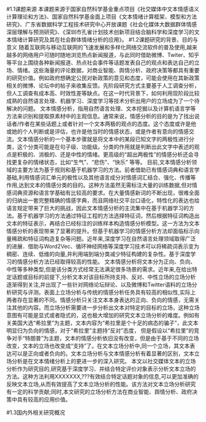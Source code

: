 #1.1课题来源
	本课题来源于国家自然科学基金重点项目《社交媒体中文本情感语义计算理论和方法》、国家自然科学基金面上项目《文本情绪计算框架、模型和方法研究》、广东省数据科学工程技术研究中心开放课题《社会化媒体大数据群体情感深层理解与预测研究》、《深圳市孔雀计划技术创新项目结合脑科学和深度学习的文本情绪计算研究及其在社会群体情绪分析的应用》。
#1.2课题研究的背景、目的与意义
	随着互联网与移动互联网的飞速发展和多样化网络交流软件的普及使用,越来越多的网络用户可随时随地浏览热点新闻报道，与此同时借助微博、Twiter、知乎等平台上围绕各种新闻报道、热点社会事件等话题发表自己的观点和表达自己的立场、情绪。这些海量的评论数据，对商业智能、舆情分析、政府决策等都具有重要的研究价值。例如政府想确定公民对新政策的意见和态度，可能会使用在其新政策相关的微博、论坛中的帖子来收集反馈。先阶段研究方式主要基于人工调查分析，但人工调查有成本高、时效性差等缺点。在这一时代背景下，如何利用现阶段比较成熟的自然语言处理、机器学习、深度学习等技术分析出用户的立场成为了一个待解决的问题。
	文本情感分析，指用自然语言处理、文本挖掘以及计算机语言学等方法来识别和提取原素材中的主观信息。通常来说，情感分析的目的是为了找出说话者/作者在某些话题上或者针对一个文本两极的观点的态度。这个态度或许是他或她的个人判断或是评估，也许是他当时的情感状态，或是作者有意向的情感交流。文本情感分析的一个基本步骤就是将文本中的某段已知文字的两极性进行分类，这个分类可能是在句子级、功能级。分类的作用就是判断出此文字中表述的观点是积极的、消极的、还是中性的情绪。更高级的“超出两极性”的情感分析还会寻找更复杂的情绪状态，比如“生气”、“悲伤”、“快乐” 等等。
	目前,文本情感分析领域的主要方法为基于规则和基于机器学习的方法。前者借助已有情感词典和语言学基础,利用情感词汇单元的极性以及其他语言成分对情感词汇结合、强化、传播等作用,达到文本的情感分类的目的。这种方法虽然无需标注大量的训练数据,但对情感词典资源和语言学基础有比较高的要求。在大量情感新词的不断出现，很难全面的归纳出一套完整精确的情感字典，而且网络社交平台口语化，特性化的表达也给语言规定带来了巨大的挑战，因此文本情感分析的主流集中在基于机器学习的方法。基于机器学习的方法通过特征工程的方法选择特征词，然后根据特征词构造出文本的特征表示，再结合已经标注的训练样本构造情感分析模型。这一方法为文本情感分析的表现带来了显著的提升。但基于机器学习的情感分析方法却面临标示向量稀疏和特征词构造复杂等问题。近年来,深度学习在自然语言处理领域取得广泛的进展．借助与Word2Vec、循环神经网络等深度学习技术可以将稀疏词表示变为稠密、连续、低维的向量,并利用端到端分类减少特征构建的复杂性。基于深度学习的情感分析方法已经取得较高的性能。
	文本情感分析将文本分为正向、负向、中性等多种类型,但是该分类方式经常无法满足很多场景的需求。近年来,在给出特定话题或目标的前提下,分析文本对该目标所持支持、反对、中性立场的立场分析逐渐得到关注,并出现了一些针对网络论坛辩论、以及微博和Twitter语料的立场分析研究与评测。表面上立场分析与传统的情感分析任务具有较高的相似性,实际上两者存在显著的不同。情感分析只关注文本本身表达的正向、负向的情感，无需关注其他的内容。而立场分析需要进一步分析出文本对特定的目标的立场，这种立场意图有可能是显式或者隐式的，这也极大增加的研究文本立场分析的难度。例如有关美国大选“希拉里”为主题，文本内容为“希拉里是个十足的病态的骗子”，此文本明显归为负向的情感，对于“希拉里”主题持“反对”态度， 但是假设以“希拉里”的竞争对手“特朗普”为主题，文本的情感分析依旧没有改变，但是由于基于不同的立场改变，文本的立场也改变成“支持”了。在文本立场分析中,同一个立场，其文本表达可以是正向或者负向的。文本立场分析与文本情感分析有着显著的区别，文本立场分析是在文本情绪分析上的更进一步的深入研究。
	本文以社交媒体文本的立场分析作为研究目的,研究基于深度学习、并结合特定评价对象表示分析文本立场的方法。这种方法利用XXXXXXX,???有效结合特定话题对象的信息,可以更加准确的反映文本立场,从而有效提高了文本立场分析的性能。该方法对文本立场分析研究有一定的科学贡献;同时,本文研究的立场分析方法在商业智能、舆情分析、政府决策中具有较高的应用价值。

#1.3国内外相关研究概况


